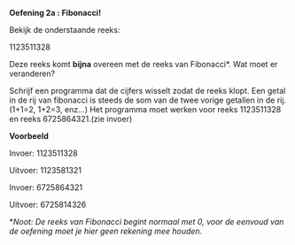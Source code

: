 **Oefening 2a : Fibonacci!**

Bekijk de onderstaande reeks:

1123511328

Deze reeks komt **bijna** overeen met de reeks van Fibonacci*. Wat moet er veranderen? 

Schrijf een programma dat de cijfers wisselt zodat de reeks klopt. 
Een getal in de rij van fibonacci is steeds de som van de twee vorige getallen in de rij. (1+1=2, 1+2=3, enz...) 
Het programma moet werken voor reeks 1123511328 en reeks 6725864321.(zie invoer)

**Voorbeeld**

Invoer: 1123511328

Uitvoer: 1123581321

Invoer: 6725864321

Uitvoer: 6725814326


**Noot: De reeks van Fibonacci begint normaal met 0, voor de eenvoud van de oefening moet je hier geen rekening mee houden.*
